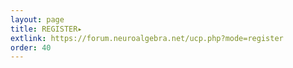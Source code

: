 ```yaml
---
layout: page
title: REGISTER▸
extlink: https://forum.neuroalgebra.net/ucp.php?mode=register
order: 40
---
```

